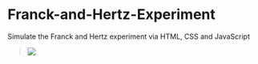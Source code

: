 Franck-and-Hertz-Experiment
===========================

Simulate the Franck and Hertz experiment via HTML, CSS and JavaScript

> [![](http://i.imgur.com/gglOqxg.png)](http://physicsprojects.github.io/Franck-and-Hertz-Experiment/)
